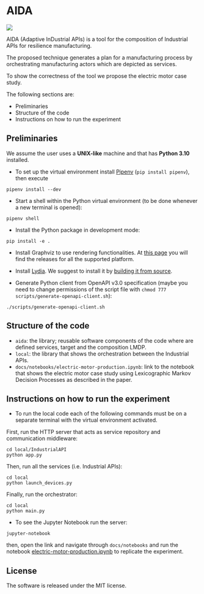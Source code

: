 # AIDA

[![](https://img.shields.io/github/license/luusi/aida)](./LICENSE)

AIDA (Adaptive InDustrial APIs) is a tool for the composition of Industrial APIs for resilience manufacturing. 

The proposed technique generates a plan for a manufacturing process by orchestrating manufacturing actors which are depicted as services.

To show the correctness of the tool we propose the electric motor case study.

The following sections are:
- Preliminaries
- Structure of the code
- Instructions on how to run the experiment
## Preliminaries

We assume the user uses a **UNIX-like** machine and that has **Python 3.10** installed.

- To set up the virtual environment install [Pipenv](https://pipenv-fork.readthedocs.io/en/latest/) (<code>pip install pipenv</code>), then execute
```
pipenv install --dev
```

- Start a shell within the Python virtual environment (to be done whenever a new terminal is opened):
```
pipenv shell
```

- Install the Python package in development mode:
```
pip install -e .
```

- Install Graphviz to use rendering functionalities. 
  At [this page](https://www.graphviz.org/download/) you will find the releases for all the supported platform.

- Install [Lydia](https://github.com/whitemech/lydia). 
  We suggest to install it by [building it from source](https://github.com/whitemech/lydia#build-from-source).

- Generate Python client from OpenAPI v3.0 specification (maybe you need to change permissions of the script file with <code>chmod 777 scripts/generate-openapi-client.sh</code>):
```
./scripts/generate-openapi-client.sh
```
## Structure of the code
- `aida`: the library; reusable software components of the code where are defined services, target and the composition LMDP.
- `local`: the library that shows the orchestration between the Industrial APIs.
- `docs/notebooks/electric-motor-production.ipynb`: link to the notebook that shows the electric motor case study using Lexicographic Markov Decision Processes as described in the paper.

## Instructions on how to run the experiment
- To run the local code each of the following commands must be on a separate terminal with the virtual environment activated.

First, run the HTTP server that acts as service repository and communication middleware:
```
cd local/IndustrialAPI
python app.py
```
Then, run all the services (i.e. Industrial APIs):
```
cd local
python launch_devices.py
```
Finally, run the orchestrator:
```
cd local
python main.py
```
- To see the Jupyter Notebook run the server:

```
jupyter-notebook
```
then, open the link and navigate through `docs/notebooks` and run the notebook [electric-motor-production.ipynb](./docs/notebooks/electric-motor-production.ipynb) to replicate the experiment.

## License

The software is released under the MIT license.
